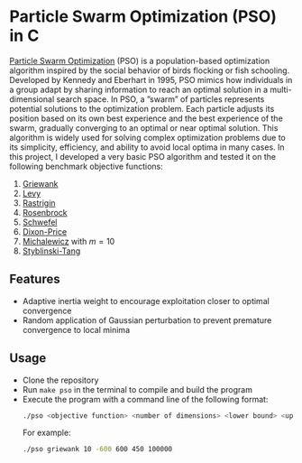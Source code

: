 # Particle Swarm Optimization (PSO) in C

[Particle Swarm Optimization](https://en.wikipedia.org/wiki/Particle_swarm_optimization) (PSO) is a population-based optimization algorithm inspired by the social behavior of birds flocking or fish schooling. Developed by Kennedy and Eberhart in 1995, PSO mimics how individuals in a group adapt by sharing information to reach an optimal solution in a multi-dimensional search space. In PSO, a ”swarm” of particles represents potential solutions to the optimization problem. Each particle adjusts its position based on its own best experience and the best experience of the swarm, gradually converging to an optimal or near optimal solution. This algorithm is widely used for solving complex optimization problems due to its simplicity, efficiency, and ability to avoid local optima in many cases. In this project, I developed a very basic PSO algorithm and tested it on the following benchmark objective functions:

1. [Griewank](https://www.sfu.ca/%7Essurjano/griewank.html)
2. [Levy](https://www.sfu.ca/%7Essurjano/levy.html)
3. [Rastrigin](https://www.sfu.ca/%7Essurjano/rastr.html)
4. [Rosenbrock](https://www.sfu.ca/%7Essurjano/rosen.html)
5. [Schwefel](https://www.sfu.ca/%7Essurjano/schwef.html)
6. [Dixon-Price](https://www.sfu.ca/%7Essurjano/dixonpr.html)
7. [Michalewicz](https://www.sfu.ca/%7Essurjano/michal.html) with $m=10$
8. [Styblinski-Tang](https://www.sfu.ca/%7Essurjano/stybtang.html)

## Features
- Adaptive inertia weight to encourage exploitation closer to optimal convergence
- Random application of Gaussian perturbation to prevent premature convergence to local minima 


## Usage 
- Clone the repository
- Run `make pso` in the terminal to compile and build the program
- Execute the program with a command line of the following format:
  ```bash
  ./pso <objective function> <number of dimensions> <lower bound> <upper bound> <number of particles> <number of iterations>
  ```
  For example:
  ```bash
  ./pso griewank 10 -600 600 450 100000
  ```


